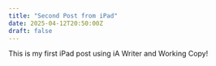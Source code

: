 ```yaml
---
title: "Second Post from iPad"
date: 2025-04-12T20:50:00Z
draft: false
---
```

This is my first iPad post using iA Writer and Working Copy!